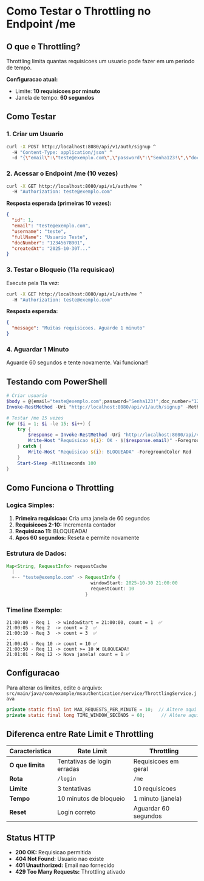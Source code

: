 # Como Testar o Throttling no Endpoint /me

## O que e Throttling?

Throttling limita quantas requisicoes um usuario pode fazer em um periodo de tempo.

**Configuracao atual:**
- Limite: **10 requisicoes por minuto**
- Janela de tempo: **60 segundos**

## Como Testar

### 1. Criar um Usuario

```bash
curl -X POST http://localhost:8080/api/v1/auth/signup ^
  -H "Content-Type: application/json" ^
  -d "{\"email\":\"teste@exemplo.com\",\"password\":\"Senha123!\",\"doc_number\":\"12345678901\",\"username\":\"teste\",\"full_name\":\"Usuario Teste\"}"
```

### 2. Acessar o Endpoint /me (10 vezes)

```bash
curl -X GET http://localhost:8080/api/v1/auth/me ^
  -H "Authorization: teste@exemplo.com"
```

**Resposta esperada (primeiras 10 vezes):**
```json
{
  "id": 1,
  "email": "teste@exemplo.com",
  "username": "teste",
  "fullName": "Usuario Teste",
  "docNumber": "12345678901",
  "createdAt": "2025-10-30T..."
}
```

### 3. Testar o Bloqueio (11a requisicao)

Execute pela 11a vez:

```bash
curl -X GET http://localhost:8080/api/v1/auth/me ^
  -H "Authorization: teste@exemplo.com"
```

**Resposta esperada:**
```json
{
  "message": "Muitas requisicoes. Aguarde 1 minuto"
}
```

### 4. Aguardar 1 Minuto

Aguarde 60 segundos e tente novamente. Vai funcionar!

## Testando com PowerShell

```powershell
# Criar usuario
$body = @{email="teste@exemplo.com";password="Senha123!";doc_number="12345678901";username="teste";full_name="Usuario Teste"} | ConvertTo-Json
Invoke-RestMethod -Uri "http://localhost:8080/api/v1/auth/signup" -Method POST -Body $body -ContentType "application/json"

# Testar /me 15 vezes
for ($i = 1; $i -le 15; $i++) {
    try {
        $response = Invoke-RestMethod -Uri "http://localhost:8080/api/v1/auth/me" -Method GET -Headers @{Authorization="teste@exemplo.com"}
        Write-Host "Requisicao ${i}: OK - $($response.email)" -ForegroundColor Green
    } catch {
        Write-Host "Requisicao ${i}: BLOQUEADA" -ForegroundColor Red
    }
    Start-Sleep -Milliseconds 100
}
```

## Como Funciona o Throttling

### Logica Simples:

1. **Primeira requisicao:** Cria uma janela de 60 segundos
2. **Requisicoes 2-10:** Incrementa contador
3. **Requisicao 11:** BLOQUEADA!
4. **Apos 60 segundos:** Reseta e permite novamente

### Estrutura de Dados:

```java
Map<String, RequestInfo> requestCache
  |
  +-- "teste@exemplo.com" -> RequestInfo {
                               windowStart: 2025-10-30 21:00:00
                               requestCount: 10
                             }
```

### Timeline Exemplo:

```
21:00:00 - Req 1  -> windowStart = 21:00:00, count = 1  ✅
21:00:05 - Req 2  -> count = 2  ✅
21:00:10 - Req 3  -> count = 3  ✅
...
21:00:45 - Req 10 -> count = 10 ✅
21:00:50 - Req 11 -> count >= 10 ❌ BLOQUEADA!
21:01:01 - Req 12 -> Nova janela! count = 1 ✅
```

## Configuracao

Para alterar os limites, edite o arquivo:
`src/main/java/com/example/msauthentication/service/ThrottlingService.java`

```java
private static final int MAX_REQUESTS_PER_MINUTE = 10;  // Altere aqui
private static final long TIME_WINDOW_SECONDS = 60;      // Altere aqui
```

## Diferenca entre Rate Limit e Throttling

| Caracteristica | Rate Limit | Throttling |
|----------------|------------|------------|
| **O que limita** | Tentativas de login erradas | Requisicoes em geral |
| **Rota** | `/login` | `/me` |
| **Limite** | 3 tentativas | 10 requisicoes |
| **Tempo** | 10 minutos de bloqueio | 1 minuto (janela) |
| **Reset** | Login correto | Aguardar 60 segundos |

## Status HTTP

- **200 OK:** Requisicao permitida
- **404 Not Found:** Usuario nao existe
- **401 Unauthorized:** Email nao fornecido
- **429 Too Many Requests:** Throttling ativado

